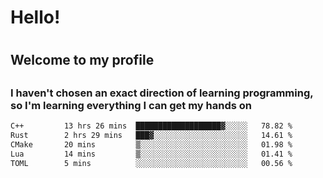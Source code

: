 
<h1>Hello!<h1>
<h2>Welcome to my profile<h2>
<h3>I haven't chosen an exact direction of learning programming, so I'm learning everything I can get my hands on</h3>

<!--START_SECTION:waka-->

```txt
C++         13 hrs 26 mins  ███████████████████▓░░░░░   78.82 %
Rust        2 hrs 29 mins   ███▓░░░░░░░░░░░░░░░░░░░░░   14.61 %
CMake       20 mins         ▒░░░░░░░░░░░░░░░░░░░░░░░░   01.98 %
Lua         14 mins         ▒░░░░░░░░░░░░░░░░░░░░░░░░   01.41 %
TOML        5 mins          ░░░░░░░░░░░░░░░░░░░░░░░░░   00.56 %
```

<!--END_SECTION:waka-->
